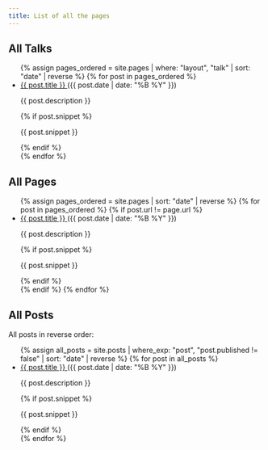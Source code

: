 ```yaml
---
title: List of all the pages
---
```


## All Talks

<ul>
  {% assign pages_ordered = site.pages | where: "layout", "talk" | sort: "date" | reverse %}
  {% for post in pages_ordered %}
      <li>
        <a href="{{ site.baseurl }}{{ post.url }}"> {{ post.title }} </a> ({{ post.date | date: "%B %Y" }}) <br/>
        <p> {{ post.description }} </p>
        {% if post.snippet %}
          <p> {{ post.snippet }} </p>
        {% endif %}
      </li>
  {% endfor %}
</ul>

## All Pages

<ul>
  {% assign pages_ordered = site.pages | sort: "date" | reverse %}
  {% for post in pages_ordered %}
    {% if post.url != page.url %}
      <li>
        <a href="{{ site.baseurl }}{{ post.url }}"> {{ post.title }} </a> ({{ post.date | date: "%B %Y" }}) <br/>
        <p> {{ post.description }} </p>
        {% if post.snippet %}
          <p> {{ post.snippet }} </p>
        {% endif %}
      </li>
    {% endif %}
  {% endfor %}
</ul>


## All Posts

All posts in reverse order:
<ul>
  {% assign all_posts = site.posts | where_exp: "post", "post.published != false" | sort: "date" | reverse %}
  {% for post in all_posts %}
    <li>
      <a href="{{ site.baseurl }}{{ post.url }}"> {{ post.title }} </a> ({{ post.date | date: "%B %Y" }}) <br/>
      <p> {{ post.description }} </p>
      {% if post.snippet %}
        <p> {{ post.snippet }} </p>
      {% endif %}
    </li>
  {% endfor %}
</ul>




